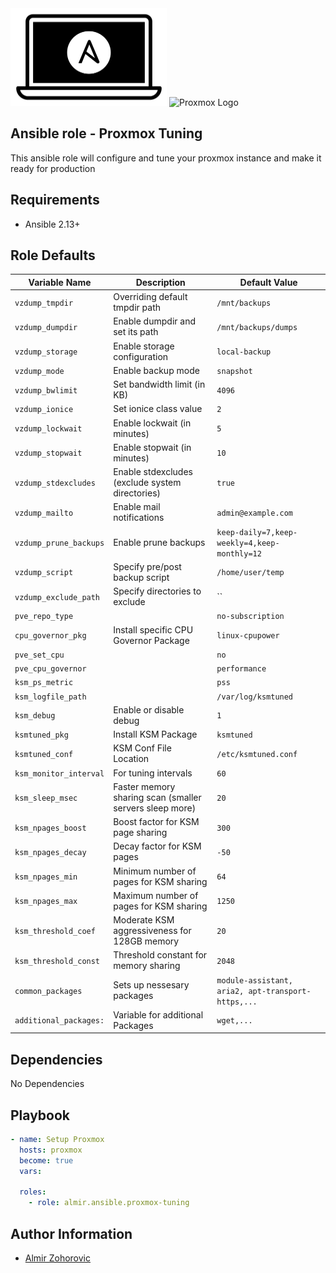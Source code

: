 <img src="https://raw.githubusercontent.com/geerlingguy/mac-dev-playbook/master/files/Mac-Dev-Playbook-Logo.png" width="250" height="156" alt="Playbook Logo" />
<img src="https://img.icons8.com/?size=100&id=GxnnEGl75yew&format=png&color=000000" width="250" height="156" alt="Proxmox Logo" />

## Ansible role - Proxmox Tuning

This ansible role will configure and tune your proxmox instance and make it ready for production

## Requirements

- Ansible 2.13+

## Role Defaults

| Variable Name         | Description                                                          | Default Value                                                       |
|-----------------------|----------------------------------------------------------------------|---------------------------------------------------------------------|
| `vzdump_tmpdir`       | Overriding default tmpdir path                                       | `/mnt/backups` |
| `vzdump_dumpdir`      | Enable dumpdir and set its path                                      | `/mnt/backups/dumps` |
| `vzdump_storage`      | Enable storage configuration                                         | `local-backup` |
| `vzdump_mode`         | Enable backup mode                                                   | `snapshot` |
| `vzdump_bwlimit`      | Set bandwidth limit (in KB)                                          | `4096` |
| `vzdump_ionice`       | Set ionice class value                                               | `2` |
| `vzdump_lockwait`     | Enable lockwait (in minutes)                                         | `5` |
| `vzdump_stopwait`     | Enable stopwait (in minutes)                                         | `10` |
| `vzdump_stdexcludes`  | Enable stdexcludes (exclude system directories)                      | `true` |
| `vzdump_mailto`       | Enable mail notifications                                            | `admin@example.com` |
| `vzdump_prune_backups` | Enable prune backups                                                | `keep-daily=7,keep-weekly=4,keep-monthly=12` |
| `vzdump_script`       | Specify pre/post backup script                                       | `/home/user/temp` |
| `vzdump_exclude_path` | Specify directories to exclude                                       | `` |
| `pve_repo_type`       |                                                                      | `no-subscription` |
| `cpu_governor_pkg`    | Install specific CPU Governor Package                                | `linux-cpupower` |
| `pve_set_cpu`         |                                                                      | `no` |
| `pve_cpu_governor`    |                                                                      | `performance` |
| `ksm_ps_metric`       |                                                                      | `pss` |
| `ksm_logfile_path`    |                                                                      | `/var/log/ksmtuned` |
| `ksm_debug`           | Enable or disable debug                                              | `1` |
| `ksmtuned_pkg`        | Install KSM Package                                                  | `ksmtuned` |
| `ksmtuned_conf`       | KSM Conf File Location                                               | `/etc/ksmtuned.conf` |
| `ksm_monitor_interval`  |  For tuning intervals                                              | `60` |
| `ksm_sleep_msec`      | Faster memory sharing scan (smaller servers sleep more)              | `20` |
| `ksm_npages_boost`    | Boost factor for KSM page sharing                                    | `300` |
| `ksm_npages_decay`    | Decay factor for KSM pages                                           | `-50` |
| `ksm_npages_min`      | Minimum number of pages for KSM sharing                              | `64` |
| `ksm_npages_max`      | Maximum number of pages for KSM sharing                              | `1250` |
| `ksm_threshold_coef`  | Moderate KSM aggressiveness for 128GB memory                         | `20` |
| `ksm_threshold_const` | Threshold constant for memory sharing                                | `2048` |
| `common_packages`     | Sets up nessesary packages                                           | `module-assistant, aria2, apt-transport-https,...` |
| `additional_packages:` | Variable for additional Packages                                    | `wget,...` |


## Dependencies

No Dependencies

## Playbook

```yaml
- name: Setup Proxmox
  hosts: proxmox
  become: true
  vars:

  roles:
    - role: almir.ansible.proxmox-tuning
```

## Author Information

-   [Almir Zohorovic](https://github.com/brcak-zmaj)


